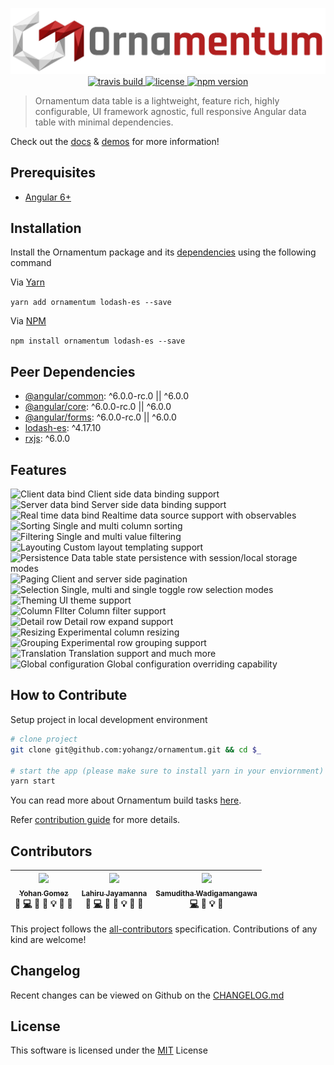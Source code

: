 <p align="center">
  <img src="./docs/images/ornamentum.svg" alt="ornamentum"/>
  
  <a href="https://travis-ci.org/yohangz/ornamentum">
    <img src="https://travis-ci.org/yohangz/ornamentum.svg?branch=master" alt="travis build" height="18">
  </a>
  <a href="https://github.com/yohangz/ornamentum/blob/master/LICENSE">
    <img src="https://img.shields.io/badge/license-MIT-blue.svg?style=flat" alt="license" height="18">
  </a>  
  <a href="https://badge.fury.io/js/ornamentum">
    <img src="https://badge.fury.io/js/ornamentum.svg" alt="npm version" height="18">
  </a>
</p>

> Ornamentum data table is a lightweight, feature rich, highly configurable, UI framework agnostic, full responsive Angular data table with minimal dependencies. 

Check out the [docs](https://ornamentum.app/api-docs/) & [demos](https://ornamentum.app/) for more information!

## Prerequisites

- [Angular 6+](https://angular.io/)

## Installation

Install the Ornamentum package and its [dependencies](#peer-dependencies) using the following command

Via [Yarn](https://yarnpkg.com/lang/en/)

```yarn add ornamentum lodash-es --save```

Via [NPM](https://www.npmjs.com/)

```npm install ornamentum lodash-es --save```

## Peer Dependencies

- [@angular/common](https://www.npmjs.com/package/@angular/common): ^6.0.0-rc.0 || ^6.0.0
- [@angular/core](https://www.npmjs.com/package/@angular/core): ^6.0.0-rc.0 || ^6.0.0
- [@angular/forms](https://www.npmjs.com/package/@angular/forms): ^6.0.0-rc.0 || ^6.0.0
- [lodash-es](https://www.npmjs.com/package/lodash-es): ^4.17.10
- [rxjs](https://rxjs-dev.firebaseapp.com/): ^6.0.0

## Features

<img src="./docs/images/data-client.svg" alt="Client data bind"/> Client side data binding support </br>
<img src="./docs/images/data-server.svg" alt="Server data bind"/> Server side data binding support </br>
<img src="./docs/images/data-realtime.svg" alt="Real time data bind"/> Realtime data source support with observables </br>
<img src="./docs/images/sort.svg" alt="Sorting"/> Single and multi column sorting </br>
<img src="./docs/images/filter.svg" alt="Filtering"/> Single and multi value filtering </br>
<img src="./docs/images/layout.svg" alt="Layouting"/> Custom layout templating support </br>
<img src="./docs/images/persist.svg" alt="Persistence"/> Data table state persistence with session/local storage modes </br>
<img src="./docs/images/paging.svg" alt="Paging"/> Client and server side pagination </br>
<img src="./docs/images/select.svg" alt="Selection"/> Single, multi and single toggle row selection modes </br>
<img src="./docs/images/palette.svg" alt="Theming"/> UI theme support </br>
<img src="./docs/images/column-filter.svg" alt="Column FIlter"/> Column filter support </br>
<img src="./docs/images/row-expand.svg" alt="Detail row"/> Detail row expand support </br>
<img src="./docs/images/resize.svg" alt="Resizing"/> Experimental column resizing </br>
<img src="./docs/images/group.svg" alt="Grouping"/> Experimental row grouping support </br>
<img src="./docs/images/translate.svg" alt="Translation"/> Translation support and much more </br>
<img src="./docs/images/event-bind.svg" alt="Global configuration"/> Global configuration overriding capability

## How to Contribute

Setup project in local development environment

```sh
# clone project
git clone git@github.com:yohangz/ornamentum.git && cd $_

# start the app (please make sure to install yarn in your enviornment)
yarn start
```
You can read more about Ornamentum build tasks [here](https://github.com/yohangz/ornamentum/blob/master/docs/BUILD_TASK.md).

Refer [contribution guide](https://github.com/yohangz/ornamentum/blob/master/CONTRIBUTING.md) for more details.

## Contributors

<!-- ALL-CONTRIBUTORS-LIST:START - Do not remove or modify this section -->
|[<img src="https://avatars2.githubusercontent.com/u/5279079?s=400&v=4" width="100px;"/><br /><sub>Yohan Gomez</sub>][yohan-profile]<br />💬 [💻](https://github.com/yohangz/ornamentum/commits?author=yohangz) 📖 🎨 💡 🤔 👀|[<img src="https://avatars2.githubusercontent.com/u/6312524?s=400&u=efc9267c6f903c379fafaaf7b3b0d9a939474c01&v=4" width="100px;"/><br /><sub>Lahiru Jayamanna</sub>][lahiru-profile]<br />💬 [💻](https://github.com/yohangz/ornamentum/commits?author=lahiruz) 📖 🎨 💡 🤔 👀|[<img src="https://avatars2.githubusercontent.com/u/35022498?s=400&v=4" width="100px;"/><br /><sub>Samuditha Wadigamangawa</sub>][samuditha-profile]<br />[💻](https://github.com/yohangz/ornamentum/commits?author=samudithaw) 🎨 💡 🤔|
| :---: | :---: | :---: |
<!-- ALL-CONTRIBUTORS-LIST:END -->

This project follows the [all-contributors](https://github.com/kentcdodds/all-contributors) specification.
Contributions of any kind are welcome!

## Changelog

Recent changes can be viewed on Github on the [CHANGELOG.md](https://github.com/yohangz/ornamentum/blob/master/CHANGELOG.md)

## License

This software is licensed under the [MIT][license] License

[license]: https://github.com/yohangz/ornamentum/blob/master/LICENSE

[yohan-profile]: https://github.com/yohangz
[lahiru-profile]: https://github.com/lahiruz
[samuditha-profile]: https://github.com/samudithaw

